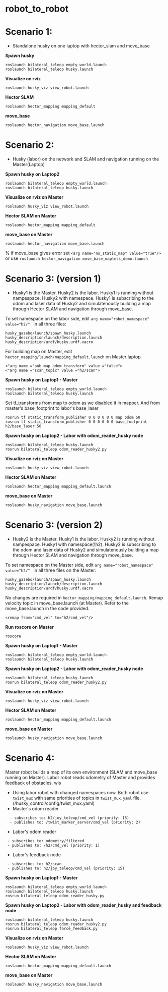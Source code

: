 # robot_to_robot

# Scenario 1: 
- Standalone husky on one laptop with hector_slam and move_base

<b> Spawn husky </b> 
```
roslaunch bilateral_teleop empty_world.launch
roslaunch bilateral_teleop husky.launch
```
<b> Visualize on rviz </b>
```
roslaunch husky_viz view_robot.launch
```
<b> Hector SLAM </b>
```
roslaunch hector_mapping mapping_default 
```
<b> move_base </b>
```
roslaunch hector_navigation move_base.launch 
```

# Scenario 2: 
- Husky (labor) on the network and SLAM and navigation running on the Master(Laptop)

<b> Spawn husky on Laptop2 </b> 
```
roslaunch bilateral_teleop empty_world.launch
roslaunch bilateral_teleop husky.launch
```
<b> Visualize on rviz on Master </b>
```
roslaunch husky_viz view_robot.launch
```
<b> Hector SLAM on Master </b>
```
roslaunch hector_mapping mapping_default 
```
<b> move_base on Master </b>
```
roslaunch hector_navigation move_base.launch 
```
% if move_base gives error set ``` <arg name="no_static_map" value="true"/> ``` or use ``` roslaunch hector_navigation move_base_mapless_demo.launch  ```

# Scenario 3: (version 1) 
- Husky1 is the Master. Husky2 is the labor. Husky1 is running without nampespace. Husky2 with namespace. Husky1 is subscribing to the odom and laser data of Husky2 and simulatenously building a map through Hector SLAM and navigation through move_base. 

To set namespace on the labor side, edit ```arg name="robot_namespace" value="h2/" ``` in all three files:
```
husky_gazebo/launch/spawn_husky.launch
husky_description/launch/description.launch
husky_description/urdf/husky.urdf.xacro 
```

For building map on Master, edit ```hector_mapping/launch/mapping_default.launch``` on Master laptop. 
```
<"arg name ="pub_map_odom_transform" value ="false">
<"arg name ="scan_topic" value ="h2/scan">
```
<b> Spawn husky on Laptop1 - Master </b> 
```
roslaunch bilateral_teleop empty_world.launch
roslaunch bilateral_teleop husky.launch
```
Set tf_transforms from map to odom as we disabled it in mapper. And from master's base_footprint to labor's base_laser
```
rosrun tf static_transform_publisher 0 0 0 0 0 0 map odom 50
rosrun tf static_transform_publisher 0 0 0 0 0 0 base_footprint h2/base_laser 50
```

<b> Spawn husky on Laptop2 - Labor with odom_reader_husky node </b> 
```
roslaunch bilateral_teleop husky.launch
rosrun bilateral_teleop odom_reader_husky2.py
```
<b> Visualize on rviz on Master </b>
```
roslaunch husky_viz view_robot.launch
```
<b> Hector SLAM on Master </b>
```
roslaunch hector_mapping mapping_default.launch
```
<b> move_base on Master </b>
```
roslaunch husky_navigation move_base.launch 
```
# Scenario 3: (version 2) 
- Husky2 is the Master. Husky1 is the labor. Husky2 is running without nampespace. Husky1 with namespace(\h2). Husky2 is subscribing to the odom and laser data of Husky2 and simulatenously building a map through Hector SLAM and navigation through move_base.

To set namespace on the Master side, edit ```arg name="robot_namespace" value="h2/" ``` in all three files on the Master:
```
husky_gazebo/launch/spawn_husky.launch
husky_description/launch/description.launch
husky_description/urdf/husky.urdf.xacro 
```
No changes are required in `hector_mapping/mapping_default.launch`. Remap velocity topic in move_base.launch (at Master). Refer to the move_base.launch in the code provided.
```
<remap from="cmd_vel" to="h2/cmd_vel"/>
``` 
<b> Run roscore on Master </b>
```
roscore 
``` 
<b> Spawn husky on Laptop1 - Master </b> 
```
roslaunch bilateral_teleop empty_world.launch
roslaunch bilateral_teleop husky.launch
```

<b> Spawn husky on Laptop2 - Labor with odom_reader_husky node </b> 
```
roslaunch bilateral_teleop husky.launch
rosrun bilateral_teleop odom_reader_husky2.py
```
<b> Visualize on rviz on Master </b>
```
roslaunch husky_viz view_robot.launch
```
<b> Hector SLAM on Master </b>
```
roslaunch hector_mapping mapping_default.launch
```
<b> move_base on Master </b>
```
roslaunch husky_navigation move_base.launch 
```

# Scenario 4: 
Master robot builds a map of its own environment (SLAM and move_base running on Master). Labor robot reads odometry of Master and provides feedback of obstacles. 
wis
- Using labor robot with changed namespaces now. Both robot use `twist_mux` with same priorities of topics in `twist_mux.yaml` file. (/husky_control/config/twist_mux.yaml)
- Master's odom reader
```
  - subscribes to: h2/joy_teleop/cmd_vel (priority: 15)
  - publishes to: /twist_marker_server/cmd_vel (priority: 2)
```
- Labor's odom reader 
```
 - subscribes to: odometry/filtered 
 - publishes to: /h2/cmd_vel (priority: 1)
```
- Labor's feedback node 
```
 - subscribes to: h2/scan
 - publishes to: h2/joy_teleop/cmd_vel (priority: 15)
```
 <b> Spawn husky on Laptop1 - Master </b> 
 ```
 roslaunch bilateral_teleop empty_world.launch 
 roslaunch bilateral_teleop husky.launch
 rosrun bilateral_teleop odom_reader_husky.py
 ```
<b> Spawn husky on Laptop2 - Labor with odom_reader_husky and feedback node </b> 
```
roslaunch bilateral_teleop husky.launch
rosrun bilateral_teleop odom_reader_husky2.py
rosrun bilateral_teleop force_feedback.py
```
<b> Visualize on rviz on Master </b>
```
roslaunch husky_viz view_robot.launch
```
<b> Hector SLAM on Master </b>
```
roslaunch hector_mapping mapping_default.launch 
```
<b> move_base on Master </b>
```
roslaunch husky_navigation move_base.launch 
```


 
  
  
  

